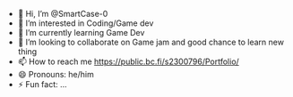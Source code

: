 - 👋 Hi, I’m @SmartCase-0
- 👀 I’m interested in Coding/Game dev
- 🌱 I’m currently learning Game Dev
- 💞️ I’m looking to collaborate on Game jam and good chance to learn new thing
- 📫 How to reach me https://public.bc.fi/s2300796/Portfolio/
- 😄 Pronouns: he/him
- ⚡ Fun fact: ...

<!---
SmartCase-0/SmartCase-0 is a ✨ special ✨ repository because its `README.md` (this file) appears on your GitHub profile.
You can click the Preview link to take a look at your changes.
--->
